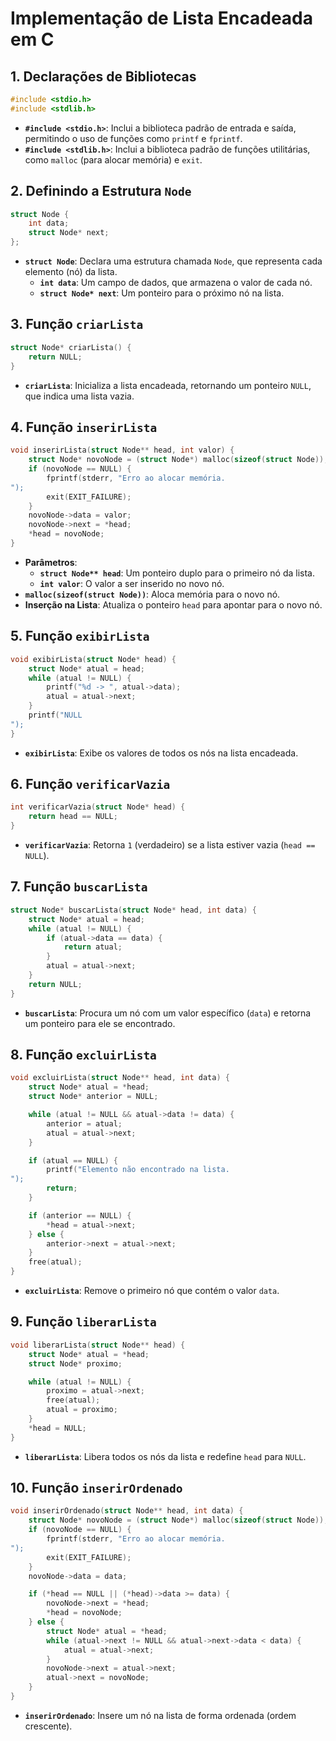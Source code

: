 # Implementação de Lista Encadeada em C

## 1. Declarações de Bibliotecas

```c
#include <stdio.h>
#include <stdlib.h>
```
- **`#include <stdio.h>`**: Inclui a biblioteca padrão de entrada e saída, permitindo o uso de funções como `printf` e `fprintf`.
- **`#include <stdlib.h>`**: Inclui a biblioteca padrão de funções utilitárias, como `malloc` (para alocar memória) e `exit`.

## 2. Definindo a Estrutura `Node`

```c
struct Node {
    int data;
    struct Node* next;
};
```
- **`struct Node`**: Declara uma estrutura chamada `Node`, que representa cada elemento (nó) da lista.
  - **`int data`**: Um campo de dados, que armazena o valor de cada nó.
  - **`struct Node* next`**: Um ponteiro para o próximo nó na lista.

## 3. Função `criarLista`

```c
struct Node* criarLista() {
    return NULL;
}
```
- **`criarLista`**: Inicializa a lista encadeada, retornando um ponteiro `NULL`, que indica uma lista vazia.

## 4. Função `inserirLista`

```c
void inserirLista(struct Node** head, int valor) {
    struct Node* novoNode = (struct Node*) malloc(sizeof(struct Node));
    if (novoNode == NULL) {
        fprintf(stderr, "Erro ao alocar memória.
");
        exit(EXIT_FAILURE);
    }
    novoNode->data = valor;
    novoNode->next = *head;
    *head = novoNode;
}
```
- **Parâmetros**:
  - **`struct Node** head`**: Um ponteiro duplo para o primeiro nó da lista.
  - **`int valor`**: O valor a ser inserido no novo nó.
- **`malloc(sizeof(struct Node))`**: Aloca memória para o novo nó.
- **Inserção na Lista**: Atualiza o ponteiro `head` para apontar para o novo nó.

## 5. Função `exibirLista`

```c
void exibirLista(struct Node* head) {
    struct Node* atual = head;
    while (atual != NULL) {
        printf("%d -> ", atual->data);
        atual = atual->next;
    }
    printf("NULL
");
}
```
- **`exibirLista`**: Exibe os valores de todos os nós na lista encadeada.

## 6. Função `verificarVazia`

```c
int verificarVazia(struct Node* head) {
    return head == NULL;
}
```
- **`verificarVazia`**: Retorna `1` (verdadeiro) se a lista estiver vazia (`head == NULL`).

## 7. Função `buscarLista`

```c
struct Node* buscarLista(struct Node* head, int data) {
    struct Node* atual = head;
    while (atual != NULL) {
        if (atual->data == data) {
            return atual;
        }
        atual = atual->next;
    }
    return NULL;
}
```
- **`buscarLista`**: Procura um nó com um valor específico (`data`) e retorna um ponteiro para ele se encontrado.

## 8. Função `excluirLista`

```c
void excluirLista(struct Node** head, int data) {
    struct Node* atual = *head;
    struct Node* anterior = NULL;

    while (atual != NULL && atual->data != data) {
        anterior = atual;
        atual = atual->next;
    }

    if (atual == NULL) {
        printf("Elemento não encontrado na lista.
");
        return;
    }

    if (anterior == NULL) {
        *head = atual->next;
    } else {
        anterior->next = atual->next;
    }
    free(atual);
}
```
- **`excluirLista`**: Remove o primeiro nó que contém o valor `data`.

## 9. Função `liberarLista`

```c
void liberarLista(struct Node** head) {
    struct Node* atual = *head;
    struct Node* proximo;

    while (atual != NULL) {
        proximo = atual->next;
        free(atual);
        atual = proximo;
    }
    *head = NULL;
}
```
- **`liberarLista`**: Libera todos os nós da lista e redefine `head` para `NULL`.

## 10. Função `inserirOrdenado`

```c
void inserirOrdenado(struct Node** head, int data) {
    struct Node* novoNode = (struct Node*) malloc(sizeof(struct Node));
    if (novoNode == NULL) {
        fprintf(stderr, "Erro ao alocar memória.
");
        exit(EXIT_FAILURE);
    }
    novoNode->data = data;

    if (*head == NULL || (*head)->data >= data) {
        novoNode->next = *head;
        *head = novoNode;
    } else {
        struct Node* atual = *head;
        while (atual->next != NULL && atual->next->data < data) {
            atual = atual->next;
        }
        novoNode->next = atual->next;
        atual->next = novoNode;
    }
}
```
- **`inserirOrdenado`**: Insere um nó na lista de forma ordenada (ordem crescente).
